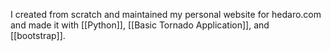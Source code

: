 I created from scratch and maintained my personal website for hedaro.com and made it with [[Python]], [[Basic Tornado Application]], and [[bootstrap]]. 